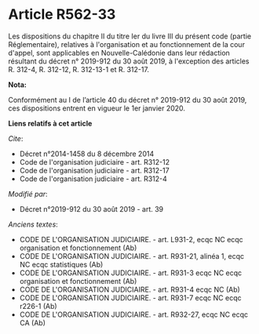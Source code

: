 # Article R562-33

Les dispositions du chapitre II du titre Ier du livre III du présent code (partie Réglementaire), relatives à l'organisation
et au fonctionnement de la cour d'appel, sont applicables en Nouvelle-Calédonie dans leur rédaction résultant du décret n°
2019-912 du 30 août 2019, à l'exception des articles R. 312-4, R. 312-12, R. 312-13-1 et R. 312-17.

**Nota:**

Conformément au I de l’article 40 du décret n° 2019-912 du 30 août 2019, ces dispositions entrent en vigueur le 1er janvier
2020.

**Liens relatifs à cet article**

_Cite_:

  - Décret n°2014-1458 du 8 décembre 2014
  - Code de l'organisation judiciaire - art. R312-12
  - Code de l'organisation judiciaire - art. R312-17
  - Code de l'organisation judiciaire - art. R312-4

_Modifié par_:

  - Décret n°2019-912 du 30 août 2019 - art. 39

_Anciens textes_:

  - CODE DE L'ORGANISATION JUDICIAIRE. - art. L931-2, ecqc NC ecqc organisation et fonctionnement (Ab)
  - CODE DE L'ORGANISATION JUDICIAIRE. - art. R931-21, alinéa 1, ecqc NC ecqc statistiques (Ab)
  - CODE DE L'ORGANISATION JUDICIAIRE. - art. R931-3 ecqc NC ecqc organisation et fonctionnement (Ab)
  - CODE DE L'ORGANISATION JUDICIAIRE. - art. R931-4 ecqc NC (Ab)
  - CODE DE L'ORGANISATION JUDICIAIRE. - art. R931-7 ecqc NC ecqc r226-1 (Ab)
  - CODE DE L'ORGANISATION JUDICIAIRE. - art. R932-27, ecqc NC ecqc CA (Ab)
